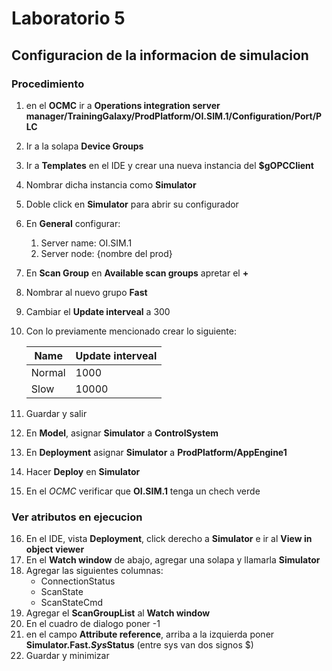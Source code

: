 # Laboratorio 5
## Configuracion de la informacion de simulacion 

### Procedimiento

1. en el **OCMC** ir a **Operations integration server manager/TrainingGalaxy/ProdPlatform/OI.SIM.1/Configuration/Port/PLC**
2. Ir a la solapa **Device Groups** 
3. Ir a **Templates** en el IDE y crear una nueva instancia del **$gOPCClient**
4. Nombrar dicha instancia como **Simulator**
5. Doble click en **Simulator** para abrir su configurador
6. En **General** configurar:
   1. Server name: OI.SIM.1
   2. Server node: {nombre del prod}
7. En **Scan Group** en **Available scan groups** apretar el **+**
8. Nombrar al nuevo grupo **Fast**
9. Cambiar el **Update interveal** a 300
10. Con lo previamente mencionado crear lo siguiente:
    
    | Name   | Update interveal |
    | ------ | ---------------- |
    | Normal | 1000             |
    | Slow   | 10000            |

11. Guardar y salir
12. En **Model**, asignar **Simulator** a **ControlSystem**
13. En **Deployment** asignar **Simulator** a **ProdPlatform/AppEngine1**
14. Hacer **Deploy** en **Simulator**
15. En el _OCMC_ verificar que **OI.SIM.1** tenga un chech verde

### Ver atributos en ejecucion

16. En el IDE, vista **Deployment**, click derecho a **Simulator** e ir al **View in object viewer**
17. En el **Watch window** de abajo, agregar una solapa y llamarla **Simulator**
18. Agregar las siguientes columnas:
    - ConnectionStatus
    - ScanState
    - ScanStateCmd
19. Agregar el **ScanGroupList** al **Watch window**
20. En el cuadro de dialogo poner -1
21. en el campo **Attribute reference**, arriba a la izquierda poner **Simulator.Fast.$Sys$Status** (entre sys van dos signos $)
22. Guardar y minimizar
